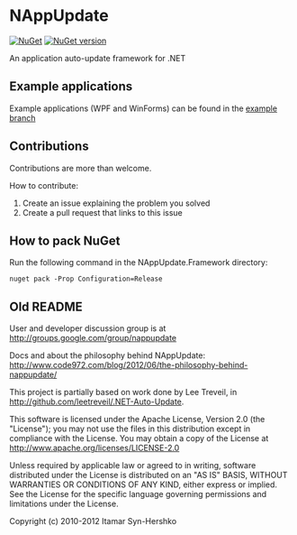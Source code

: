 # NAppUpdate

[![NuGet](https://img.shields.io/nuget/dt/NAppUpdate.Framework.svg)](https://www.nuget.org/packages/NAppUpdate.Framework)
[![NuGet version](https://badge.fury.io/nu/NAppUpdate.Framework.svg)](http://badge.fury.io/nu/NAppUpdate.Framework)

An application auto-update framework for .NET

## Example applications

Example applications (WPF and WinForms) can be found in the [example branch](https://github.com/robinwassen/NAppUpdate2/tree/example)

## Contributions

Contributions are more than welcome.

How to contribute:

1. Create an issue explaining the problem you solved
2. Create a pull request that links to this issue

## How to pack NuGet

Run the following command in the NAppUpdate.Framework directory:

    nuget pack -Prop Configuration=Release

## Old README

User and developer discussion group is at http://groups.google.com/group/nappupdate

Docs and about the philosophy behind NAppUpdate:
http://www.code972.com/blog/2012/06/the-philosophy-behind-nappupdate/

This project is partially based on work done by Lee Treveil,
in http://github.com/leetreveil/.NET-Auto-Update.

This software is licensed under the Apache License, Version 2.0
(the "License"); you may not use the files in this distribution
except in compliance with the License. You may obtain a copy of
the License at http://www.apache.org/licenses/LICENSE-2.0

Unless required by applicable law or agreed to in writing,
software distributed under the License is distributed on an
"AS IS" BASIS, WITHOUT WARRANTIES OR CONDITIONS OF ANY KIND,
either express or implied. See the License for the specific
language governing permissions and limitations under the License.

Copyright (c) 2010-2012 Itamar Syn-Hershko